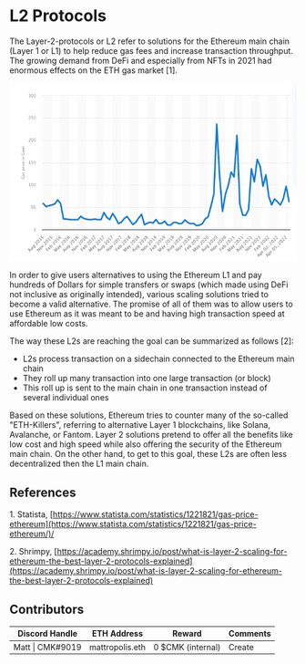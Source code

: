 # L2 Protocols

The Layer-2-protocols or L2 refer to solutions for the Ethereum main chain (Layer 1 or L1) to help reduce gas fees and increase transaction throughput. The growing demand from DeFi and especially from NFTs in 2021 had enormous effects on the ETH gas market \[1].

![Avg. daily gas price from Aug 2015 to April 2022](<../../.gitbook/assets/Bildschirmfoto 2022-05-03 um 21.02.26.png>)

In order to give users alternatives to using the Ethereum L1 and pay hundreds of Dollars for simple transfers or swaps (which made using DeFi not inclusive as originally intended), various scaling solutions tried to become a valid alternative. The promise of all of them was to allow users to use Ethereum as it was meant to be and having high transaction speed at affordable low costs.

The way these L2s are reaching the goal can be summarized as follows \[2]:

* L2s process transaction on a sidechain connected to the Ethereum main chain
* They roll up many transaction into one large transaction (or block)
* This roll up is sent to the main chain in one transaction instead of several individual ones

Based on these solutions, Ethereum tries to counter many of the so-called "ETH-Killers", referring to alternative Layer 1 blockchains, like Solana, Avalanche, or Fantom. Layer 2 solutions pretend to offer all the benefits like low cost and high speed while also offering the security of the Ethereum main chain. On the other hand, to get to this goal, these L2s are often less decentralized then the L1 main chain.

## References

1\. Statista, [https://www.statista.com/statistics/1221821/gas-price-ethereum](https://www.statista.com/statistics/1221821/gas-price-ethereum/)/

2\. Shrimpy, [https://academy.shrimpy.io/post/what-is-layer-2-scaling-for-ethereum-the-best-layer-2-protocols-explained](https://academy.shrimpy.io/post/what-is-layer-2-scaling-for-ethereum-the-best-layer-2-protocols-explained)

## Contributors

| Discord Handle   | ETH Address     | Reward            | Comments |
| ---------------- | --------------- | ----------------- | -------- |
| Matt \| CMK#9019 | mattropolis.eth | 0 $CMK (internal) | Create   |

